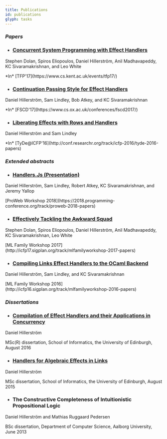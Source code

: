 ```yaml
---
title: Publications
id: publications
glyph: tasks
---
```


### *Papers*

* ### [Concurrent System Programming with Effect Handlers](papers/conc_system_prog_handlers-tfp2017.pdf)
<p>Stephen Dolan, Spiros Eliopoulos, Daniel Hillerström, Anil Madhavapeddy, KC Sivaramakrishnan, and Leo White</p>
<p>*In* [TFP'17](https://www.cs.kent.ac.uk/events/tfp17/)</p>


* ### [Continuation Passing Style for Effect Handlers](papers/cps_handlers-fscd2017.pdf)
<p>Daniel Hillerström, Sam Lindley, Bob Atkey, and KC Sivaramakrishnan</p>
<p>*In* [FSCD'17](https://www.cs.ox.ac.uk/conferences/fscd2017/)</p>

* ### [Liberating Effects with Rows and Handlers](papers/liberating_effects-tyde2016.pdf)
<p>Daniel Hillerström and Sam Lindley</p>
<p>*In* [TyDe@ICFP'16](http://conf.researchr.org/track/icfp-2016/tyde-2016-papers)</p>

### *Extended abstracts*

* ### [Handlers.Js (Presentation)](papers/handlers_js-proweb2018.pdf)
<p>Daniel Hillerström, Sam Lindley, Robert Atkey, KC Sivaramakrishnan, and Jeremy Yallop</p>
<p>[ProWeb Workshop 2018](https://2018.programming-conference.org/track/proweb-2018-papers)

* ### [Effectively Tackling the Awkward Squad](papers/awkward_effects-ml17.pdf)
<p>Stephen Dolan, Spiros Eliopoulos, Daniel Hillerström, Anil Madhavapeddy, KC Sivaramakrishnan, Leo White</p>
<p>[ML Family Workshop 2017](http://icfp17.sigplan.org/track/mlfamilyworkshop-2017-papers)</p>

* ### [Compiling Links Effect Handlers to the OCaml Backend](papers/mlabstract2016.pdf)
<p>Daniel Hillerström, Sam Lindley, and KC Sivaramakrishnan</p>
<p>[ML Family Workshop 2016](http://icfp16.sigplan.org/track/mlfamilyworkshop-2016-papers)</p>

### *Dissertations*

* ### [Compilation of Effect Handlers and their Applications in Concurrency](papers/thesis2016.pdf)
<p>Daniel Hillerström</p>
<p>MSc(R) dissertation, School of Informatics, the University of Edinburgh, August 2016</p>

* ### [Handlers for Algebraic Effects in Links](papers/thesis2015.pdf)
<p>Daniel Hillerström</p>
<p>MSc dissertation, School of Informatics, the University of Edinburgh, August 2015</p>

* ### The Constructive Completeness of Intuitionistic Propositional Logic
<p>Daniel Hillerström and Mathias Ruggaard Pedersen</p>
<p>BSc dissertation, Department of Computer Science, Aalborg University, June 2013</p>
